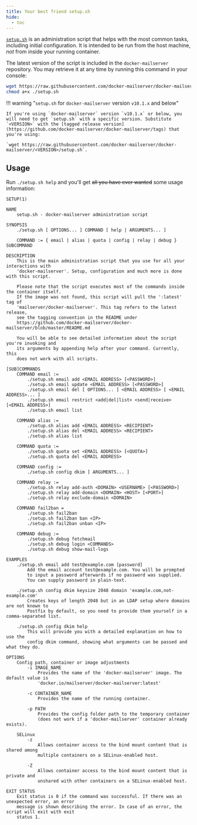```yaml
---
title: Your best friend setup.sh
hide:
  - toc
---
```


[`setup.sh`][github-file-setupsh] is an administration script that helps with the most common tasks, including initial configuration. It is intended to be run from the host machine, _not_ from inside your running container.

The latest version of the script is included in the `docker-mailserver` repository. You may retrieve it at any time by running this command in your console:

```sh
wget https://raw.githubusercontent.com/docker-mailserver/docker-mailserver/master/setup.sh
chmod a+x ./setup.sh
```

!!! warning "`setup.sh` for `docker-mailserver` version `v10.1.x` and below"

    If you're using `docker-mailserver` version `v10.1.x` or below, you will need to get `setup.sh` with a specific version. Substitute `<VERSION>` with the [tagged release version](https://github.com/docker-mailserver/docker-mailserver/tags) that you're using:

    `wget https://raw.githubusercontent.com/docker-mailserver/docker-mailserver/<VERSION>/setup.sh`.

## Usage

Run `./setup.sh help` and you'll get ~~all you have ever wanted~~ some usage information:

```TXT
SETUP(1)

NAME
    setup.sh - docker-mailserver administration script

SYNOPSIS
    ./setup.sh [ OPTIONS... ] COMMAND [ help | ARGUMENTS... ]

    COMMAND := { email | alias | quota | config | relay | debug } SUBCOMMAND

DESCRIPTION
    This is the main administration script that you use for all your interactions with
    'docker-mailserver'. Setup, configuration and much more is done with this script.

    Please note that the script executes most of the commands inside the container itself.
    If the image was not found, this script will pull the ':latest' tag of
    'mailserver/docker-mailserver'. This tag refers to the latest release,
    see the tagging convention in the README under
    https://github.com/docker-mailserver/docker-mailserver/blob/master/README.md

    You will be able to see detailed information about the script you're invoking and
    its arguments by appending help after your command. Currently, this
    does not work with all scripts.

[SUB]COMMANDS
    COMMAND email :=
        ./setup.sh email add <EMAIL ADDRESS> [<PASSWORD>]
        ./setup.sh email update <EMAIL ADDRESS> [<PASSWORD>]
        ./setup.sh email del [ OPTIONS... ] <EMAIL ADDRESS> [ <EMAIL ADDRESS>... ]
        ./setup.sh email restrict <add|del|list> <send|receive> [<EMAIL ADDRESS>]
        ./setup.sh email list

    COMMAND alias :=
        ./setup.sh alias add <EMAIL ADDRESS> <RECIPIENT>
        ./setup.sh alias del <EMAIL ADDRESS> <RECIPIENT>
        ./setup.sh alias list

    COMMAND quota :=
        ./setup.sh quota set <EMAIL ADDRESS> [<QUOTA>]
        ./setup.sh quota del <EMAIL ADDRESS>

    COMMAND config :=
        ./setup.sh config dkim [ ARGUMENTS... ]

    COMMAND relay :=
        ./setup.sh relay add-auth <DOMAIN> <USERNAME> [<PASSWORD>]
        ./setup.sh relay add-domain <DOMAIN> <HOST> [<PORT>]
        ./setup.sh relay exclude-domain <DOMAIN>

    COMMAND fail2ban =
        ./setup.sh fail2ban
        ./setup.sh fail2ban ban <IP>
        ./setup.sh fail2ban unban <IP>

    COMMAND debug :=
        ./setup.sh debug fetchmail
        ./setup.sh debug login <COMMANDS>
        ./setup.sh debug show-mail-logs

EXAMPLES
    ./setup.sh email add test@example.com [password]
        Add the email account test@example.com. You will be prompted
        to input a password afterwards if no password was supplied.
        You can supply password in plain-text.

    ./setup.sh config dkim keysize 2048 domain 'example.com,not-example.com'
        Creates keys of length 2048 but in an LDAP setup where domains are not known to
        Postfix by default, so you need to provide them yourself in a comma-separated list.

    ./setup.sh config dkim help
        This will provide you with a detailed explanation on how to use the
        config dkim command, showing what arguments can be passed and what they do.

OPTIONS
    Config path, container or image adjustments
        -i IMAGE_NAME
            Provides the name of the 'docker-mailserver' image. The default value is
            'docker.io/mailserver/docker-mailserver:latest'

        -c CONTAINER_NAME
            Provides the name of the running container.

        -p PATH
            Provides the config folder path to the temporary container
            (does not work if a 'docker-mailserver' container already exists).

    SELinux
        -z
            Allows container access to the bind mount content that is shared among
            multiple containers on a SELinux-enabled host.

        -Z
            Allows container access to the bind mount content that is private and
            unshared with other containers on a SELinux-enabled host.

EXIT STATUS
    Exit status is 0 if the command was successful. If there was an unexpected error, an error
    message is shown describing the error. In case of an error, the script will exit with exit
    status 1.

```

[github-file-setupsh]: https://github.com/docker-mailserver/docker-mailserver/blob/master/setup.sh
